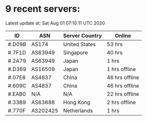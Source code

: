# 9 recent servers:

Latest update at: Sat Aug 01 07:10:11 UTC 2020

| ID | ASN | Server Country | Online |
| -- | --- | -------------- | ------ |
| #.D09B | AS174 | United States | 53 hrs |
| #.7F1D | AS63949 | Singapore | 40 hrs |
| #.2A79 | AS63949 | Japan | 1 hrs |
| #.D369 | AS16509 | Japan | 1 hrs offline |
| #.07E8 | AS4837 | China | 46 hrs offline |
| #.609C | AS4837 | China | 46 hrs offline |
| #.EAB0 | N/A | N/A | 22 hrs offline |
| #.33B9 | AS63888 | Hong Kong | 2 hrs offline |
| #.770F | AS202425 | Netherlands | 1 hrs |

